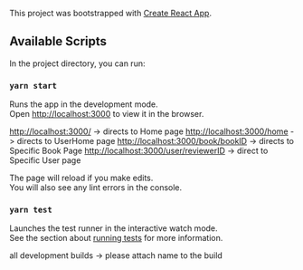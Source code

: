 This project was bootstrapped with [Create React App](https://github.com/facebook/create-react-app).

## Available Scripts

In the project directory, you can run:

### `yarn start`

Runs the app in the development mode.<br />
Open [http://localhost:3000](http://localhost:3000) to view it in the browser.

[http://localhost:3000/](http://localhost:3000/) -> directs to Home page
[http://localhost:3000/home](http://localhost:3000/home) -> directs to UserHome page
[http://localhost:3000/book/bookID](http://localhost:3000/book/12w9qejwpdfjmwsaf) -> directs to Specific Book Page
[http://localhost:3000/user/reviewerID](http://localhost:3000/user/reviewerID) -> direct to Specific User page

The page will reload if you make edits.<br />
You will also see any lint errors in the console.

### `yarn test`

Launches the test runner in the interactive watch mode.<br />
See the section about [running tests](https://facebook.github.io/create-react-app/docs/running-tests) for more information.

all development builds -> please attach name to the build
